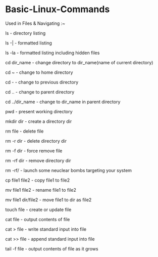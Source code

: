 # Basic-Linux-Commands


Used in Files & Navigating :~


ls - directory listing 

ls -| - formatted listing

ls -la - formatted listing including hidden files

cd dir_name - change directory to dir_name(name of current directory)

cd ~ - change to home directory

cd - - change to previous directory

cd .. - change to parent directory

cd ../dir_name - change to dir_name in parent directory 

pwd - present working directory

mkdir dir - create a directory dir

rm file - delete file 

rm -r dir - delete directory dir

rm -f dir - force remove file

rm -rf dir - remove directory dir

rm -rf/ - launch some neuclear bombs targeting your system

cp file1 file2 - copy file1 to file2

mv file1 file2 - rename file1 to file2

mv file1 dir/file2 - move file1  to dir as file2

touch file - create or update file

cat file - output contents of file

cat > file - write standard input into file 

cat >> file - append standard input into file

tail -f file - output contents of file as it grows
